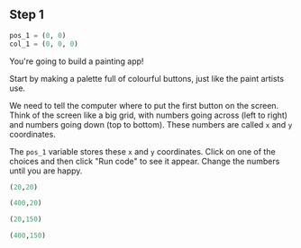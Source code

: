 ## Step 1

```python
pos_1 = (0, 0)
col_1 = (0, 0, 0)
```

You're going to build a painting app!

Start by making a palette full of colourful buttons, just like the paint artists use.

We need to tell the computer where to put the first button on the screen. Think of the screen like a big grid, with numbers going across (left to right) and numbers going down (top to bottom). These numbers are called `x` and `y` coordinates.

The `pos_1` variable stores these `x` and `y` coordinates. Click on one of the choices and then click "Run code" to see it appear. Change the numbers until you are happy.

```python
(20,20)
```
```python
(400,20)
```
```python
(20,150)
```
```python
(400,150)
```